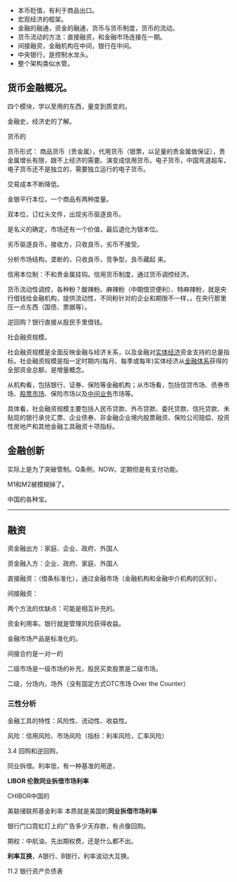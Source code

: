 * 本币贬值，有利于商品出口。
* 宏观经济的框架。
* 金融的融通，资金的融通，货币与货币制度，货币的流动。
* 货币流动的方法：直接融资，和金融市场连接在一期。
* 间接融资，金融机构在中间，银行在中间。
* 中央银行，是控制水龙头。
* 整个架构类似水管。

## 货币金融概况。

四个模块，学以至用的东西，量变到质变的。

金融史，经济史的了解。

货币的

 货币形式： 商品货币（贵金属），代用货币（银票，以足量的贵金属做保证），贵金属增长有限，跟不上经济的需要。演变成信用货币。电子货币，中国弯道超车，电子货币还不是独立的，需要独立运行的电子货币。

交易成本不断降低。

金银平行本位，一个商品有两种度量。

双本位，订红头文件，出现劣币驱逐良币。

是名义的确定，市场还有一个价值，最后退化为银本位。

劣币驱逐良币，接收方，只收良币，劣币不接受。

分析市场结构，垄断的，只收良币，竞争型，良币藏起 来。

信用本位制：不和贵金属挂钩。信用货币制度，通过货币调控经济。

货币流动性调控，各种粉？酸辣粉、麻辣粉（中期借贷便利）、特麻辣粉，就是央行借钱给金融机构，提供流动性，不同粉针对的企业和期限不一样，，在央行那里压一点东西（国债、票据等）。

逆回购？银行直接从股民手里借钱。

社会融资规模。

社会融资规模是全面反映金融与经济关系，以及金融对[实体经济](https://baike.baidu.com/item/实体经济)资金支持的总量指标。社会融资规模是指一定时期内(每月、每季或每年)实体经济从[金融体系](https://baike.baidu.com/item/金融体系)获得的全部资金总额，是增量概念。

从机构看，包括银行、证券、保险等金融机构；从市场看，包括信贷市场、债券市场、[股票市场](https://baike.baidu.com/item/股票市场)、保险市场以及[中间业务](https://baike.baidu.com/item/中间业务)市场等。

具体看，社会融资规模主要包括人民币贷款、外币贷款、委托贷款、信托贷款、未贴现的银行承兑汇票、企业债券、非金融企业境内股票融资、保险公司赔偿、投资性房地产和其他金融工具融资十项指标。

## 金融创新

实际上是为了突破管制。Q条例，NOW。定期但是有支付功能。

M1和M2被模糊掉了。

中国的各种宝。

---

## 融资

资金融出方：家庭、企业、政府、外国人

资金融入方：企业、政府、家庭、外国人

直接融资：（借条标准化），通过金融市场（金融机构和金融中介机构的区别）。

间接融资：

两个方法的优缺点：可能是相互补充的。

资金利用率。银行就是管理风险获得收益。

金融市场产品是标准化的。

间接合约是一对一的

二级市场是一级市场的补充，股民买卖股票是二级市场。

二级，分场内，场外（没有固定方式OTC市场 Over the Counter）

### 三性分析

金融工具的特性：风险性、流动性、收益性。

风险：信用风险、市场风险（指标：利率风险，汇率风险）

 3.4 回购和逆回购，

同业拆借。利率低，有一种基准的用途，

**LIBOR 伦敦同业拆借市场利率**

CHIBOR中国的

美联储联邦基金利率   本质就是美国的**同业拆借市场利率**

 银行门口霓虹灯上的广告多少天存款，有点像回购。

期权：中航油，先出期权费，还是什么都不出。

**利率互换**，A银行、B银行，利率波动大互换。

11.2 银行资产负债表